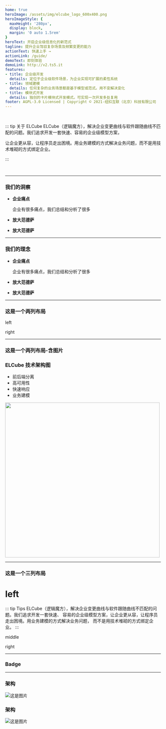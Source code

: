 ```yaml
---
home: true
heroImage: /assets/img/elcube_logo_600x400.png
heroImageStyle: {
  maxHeight: '280px',
  display: block,
  margin: '0 auto 1.5rem'
}
heroText: 开启企业级信息化的新范式
tagline: 提升企业驾驭复杂场景及频繁变更的能力
actionText: 快速上手 →
actionLink: /guide/
demoText: 即刻体验
demoLink: http://v2.ts5.it
features:
- title: 企业级开发
  details: 定位于企业级软件场景，为企业实现可扩展的柔性系统
- title: 领域建模
  details: 任何复杂的业务场景都是基于模型或范式。用不变解决变化
- title: 模块式开发
  details: 独创的卡片模块式开发模式。可实现一次开发多处复用  
footer: AGPL-3.0 Licensed | Copyright © 2021-纽扣互联（北京）科技有限公司
---
```


<br/>

::: tip 关于 ELCube
ELCube（逻辑魔方），解决企业变更曲线与软件跟随曲线不匹配的问题。我们追求开发一套快速、容易的企业级模型方案，

让企业更从容，让程序员走出困境。用业务建模的方式解决业务问题，而不是用技术堆砌的方式绑定企业。

:::

<br/>

---
### 我们的洞察
- **企业痛点**

    企业有很多痛点，我们总结和分析了很多

- **放大范德萨**

- **放大范德萨**


---
### 我们的理念
- **企业痛点**

    企业有很多痛点，我们总结和分析了很多

- **放大范德萨**

- **放大范德萨**



---

### 这是一个两列布局

<NkTable :leftWidth="8" :rigthWidth="16">
<p slot="l">left</p>
<p slot="r">right</p>
</NkTable>

---

### 这是一个两列布局-含图片

<NkTable :leftWidth="12" :rigthWidth="12">
<p slot="l">
<component>

### ELCube 技术架构图

- 前后端分离
- 高可用性
- 快速响应
- 业务建模

</component>
</p>
<p slot="r">
<component>

<img src="/assets/img/model1.jpg" width="500px" />

</component>
</p>
</NkTable>

---

### 这是一个三列布局

<NkTable :leftWidth="8" :middWidth="8" :rigthWidth="8">
<p slot="l"> 
<component>

# left

::: tip Tips
ELCube（逻辑魔方），解决企业变更曲线与软件跟随曲线不匹配的问题。我们追求开发一套快速、
容易的企业级模型方案，让企业更从容，让程序员走出困境。用业务建模的方式解决业务问题，
而不是用技术堆砌的方式绑定企业。
:::

</component>
</p>
<p slot="m">middle</p>
<p slot="r">right</p>
</NkTable>

---

### Badge <Badge text="beta" type="warning"/> <Badge text="默认主题" vertical="middle"/>

---

### 架构

![这是图片](/assets/img/model1.jpg "Magic Gardens")

### 架构


![这是图片](/assets/img/图片1.png "Magic Gardens")